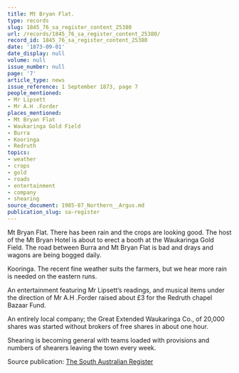 ```yaml
---
title: Mt Bryan Flat.
type: records
slug: 1845_76_sa_register_content_25380
url: /records/1845_76_sa_register_content_25380/
record_id: 1845_76_sa_register_content_25380
date: '1873-09-01'
date_display: null
volume: null
issue_number: null
page: '7'
article_type: news
issue_reference: 1 September 1873, page 7
people_mentioned:
- Mr Lipsett
- Mr A.H .Forder
places_mentioned:
- Mt Bryan Flat
- Waukaringa Gold Field
- Burra
- Kooringa
- Redruth
topics:
- weather
- crops
- gold
- roads
- entertainment
- company
- shearing
source_document: 1985-87_Northern__Argus.md
publication_slug: sa-register
---
```


Mt Bryan Flat.  There has been rain and the crops are looking good.  The host of the Mt Bryan Hotel is about to erect a booth at the Waukaringa Gold Field.  The road between Burra and Mt Bryan Flat is bad and drays and wagons are being bogged daily.

Kooringa.  The recent fine weather suits the farmers, but we hear more rain is needed on the eastern runs.

An entertainment featuring Mr Lipsett’s readings, and musical items under the direction of Mr A.H .Forder raised about £3 for the Redruth chapel Bazaar Fund.

An entirely local company; the Great Extended Waukaringa Co., of 20,000 shares was started without brokers of free shares in about one hour.

Shearing is becoming general with teams loaded with provisions and numbers of shearers leaving the town every week.

Source publication: [The South Australian Register](/publications/sa-register/)
